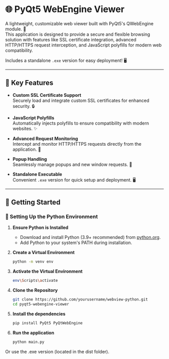 # 🌐 PyQt5 WebEngine Viewer

A lightweight, customizable web viewer built with PyQt5's QWebEngine module. 🚀  
This application is designed to provide a secure and flexible browsing solution with features like SSL certificate integration, advanced HTTP/HTTPS request interception, and JavaScript polyfills for modern web compatibility.  

Includes a standalone `.exe` version for easy deployment! 🖥️  

---

## 🔑 Key Features

- **Custom SSL Certificate Support**  
  Securely load and integrate custom SSL certificates for enhanced security. 🔒  

- **JavaScript Polyfills**  
  Automatically injects polyfills to ensure compatibility with modern websites. ✨  

- **Advanced Request Monitoring**  
  Intercept and monitor HTTP/HTTPS requests directly from the application. 📡  

- **Popup Handling**  
  Seamlessly manage popups and new window requests. 🔗  

- **Standalone Executable**  
  Convenient `.exe` version for quick setup and deployment. 🖥️  

---

## 🚀 Getting Started

### 🐍 Setting Up the Python Environment  

1. **Ensure Python is Installed**  
   - Download and install Python (3.9+ recommended) from [python.org](https://www.python.org).  
   - Add Python to your system's PATH during installation.  

2. **Create a Virtual Environment**  
   ```bash
   python -m venv env
   
3. **Activate the Virtual Environment**
   ```bash
   env\Scripts\activate

   
1. **Clone the Repository**  
   ```bash
   git clone https://github.com/yourusername/webview-python.git
   cd pyqt5-webengine-viewer
2. **Install the dependencies**
   ```bash
   pip install PyQt5 PyQtWebEngine
3. **Run the application**
   ```bash
   python main.py

Or use the .exe version (located in the dist folder).
